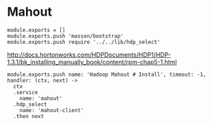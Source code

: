 
# Mahout

    module.exports = []
    module.exports.push 'masson/bootstrap'
    module.exports.push require '../../lib/hdp_select'

http://docs.hortonworks.com/HDPDocuments/HDP1/HDP-1.3.1/bk_installing_manually_book/content/rpm-chap5-1.html

    module.exports.push name: 'Hadoop Mahout # Install', timeout: -1, handler: (ctx, next) ->
      ctx
      .service
        name: 'mahout'
      .hdp_select
        name: 'mahout-client'
      .then next
